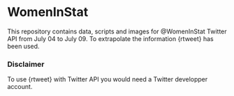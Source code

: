 # WomenInStat

This repository contains data, scripts and images for @WomenInStat Twitter API from July 04 to July 09.
To extrapolate the information {rtweet} has been used.

### Disclaimer
To use {rtweet} with Twitter API you would need a Twitter developper account. 
